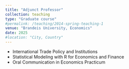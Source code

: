 ```yaml
---
title: "Adjunct Professor"
collection: teaching
type: "Graduate course"
#permalink: /teaching/2014-spring-teaching-1
venue: "Brandeis University, Economics"
date: 2025
#location: "City, Country"
---
```

- International Trade Policy and Institutions
- Statistical Modeling with R for Economics and Finance
- Oral Communication in Economics Practicum